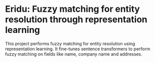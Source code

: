 # Eridu: Fuzzy matching for entity resolution through representation learning

This project performs fuzzy matching for entity resolution using representation learning. It fine-tunes sentence transformers to perform fuzzy matching on fields like name, company name and addresses.
